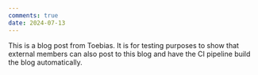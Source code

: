 ```yaml
---
comments: true
date: 2024-07-13
---
```


This is a blog post from Toebias. It is for testing purposes to show that external members can also post to this blog and have the CI pipeline build the blog automatically.